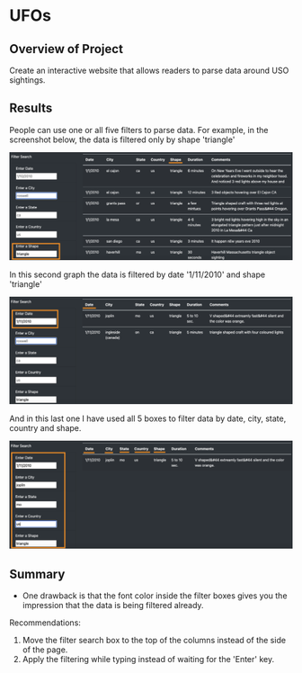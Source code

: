 # UFOs

## Overview of Project
Create an interactive website that allows readers to parse data around USO sightings.

## Results
People can use one or all five filters to parse data. For example, in the screenshot below, the data is filtered only by shape 'triangle'

<img src="https://github.com/juliomeza/UFOs/blob/main/img/shape.png" width="800">

In this second graph the data is filtered by date '1/11/2010' and shape 'triangle'

<img src="https://github.com/juliomeza/UFOs/blob/main/img/date.png" width="800">

And in this last one I have used all 5 boxes to filter data by date, city, state, country and shape.

<img src="https://github.com/juliomeza/UFOs/blob/main/img/all.png" width="800">

## Summary
- One drawback is that the font color inside the filter boxes gives you the impression that the data is being filtered already.


Recommendations:
1. Move the filter search box to the top of the columns instead of the side of the page.
2. Apply the filtering while typing instead of waiting for the 'Enter' key.